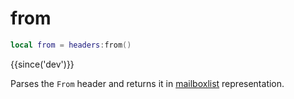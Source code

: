 # from

```lua
local from = headers:from()
```

{{since('dev')}}

Parses the `From` header and returns it in [mailboxlist](index.md#mailboxlist) representation.
